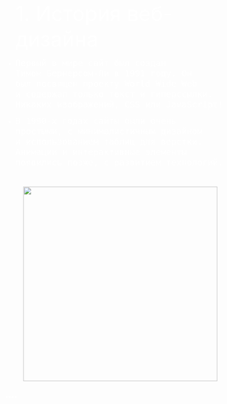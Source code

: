 <!DOCTYPE HTML>
<html>
    <head>
<meta charset="UTF-8">
    <title>Услуги по созданию сайтов</title>
</head>
    <body text="White">

<ul><font size="7">1. История веб-дизайна</font>


<li><pre><font size="5">Первый в мире сайт был создан 
Тимом Бернерсом-Ли в 1991 году. Он 
был посвящен проекту World Wide Web 
и содержал только текст и гиперссылки. 
Никаких изображений, CSS или JavaScript!</pre></li>

<li><pre>В 1990-х годах сайты были очень 
простыми, с минималистичным дизайном 
и использованием таблиц для верстки. 
Анимации и интерактивные элементы 
появились позже, с развитием технологий.</font></pre></li>
</ul>


<pre><p align="left">
     <img src="https://img.gazeta.ru/files3/832/13903832/20040819_gaf_u05_002-pic4_zoom-1500x1500-15709.jpg" width="450px"></pre>





















<style>
 body {background-image: url(https://images.wallpaperscraft.ru/image/single/siluet_gor_oblaka_130273_2560x1440.jpg)}
</style>
        
</body>
    </html>****
